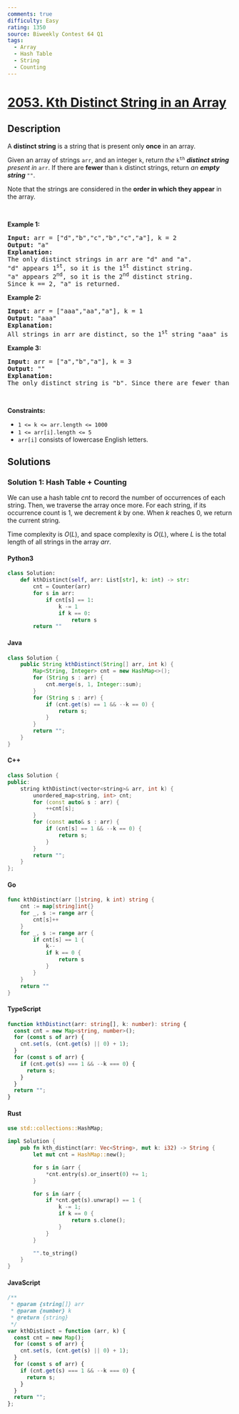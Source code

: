 ```yaml
---
comments: true
difficulty: Easy
rating: 1350
source: Biweekly Contest 64 Q1
tags:
  - Array
  - Hash Table
  - String
  - Counting
---
```


<!-- problem:start -->

# [2053. Kth Distinct String in an Array](https://leetcode.com/problems/kth-distinct-string-in-an-array)


## Description

<!-- description:start -->

<p>A <strong>distinct string</strong> is a string that is present only <strong>once</strong> in an array.</p>

<p>Given an array of strings <code>arr</code>, and an integer <code>k</code>, return <em>the </em><code>k<sup>th</sup></code><em> <strong>distinct string</strong> present in </em><code>arr</code>. If there are <strong>fewer</strong> than <code>k</code> distinct strings, return <em>an <strong>empty string </strong></em><code>&quot;&quot;</code>.</p>

<p>Note that the strings are considered in the <strong>order in which they appear</strong> in the array.</p>

<p>&nbsp;</p>
<p><strong class="example">Example 1:</strong></p>

<pre>
<strong>Input:</strong> arr = [&quot;d&quot;,&quot;b&quot;,&quot;c&quot;,&quot;b&quot;,&quot;c&quot;,&quot;a&quot;], k = 2
<strong>Output:</strong> &quot;a&quot;
<strong>Explanation:</strong>
The only distinct strings in arr are &quot;d&quot; and &quot;a&quot;.
&quot;d&quot; appears 1<sup>st</sup>, so it is the 1<sup>st</sup> distinct string.
&quot;a&quot; appears 2<sup>nd</sup>, so it is the 2<sup>nd</sup> distinct string.
Since k == 2, &quot;a&quot; is returned. 
</pre>

<p><strong class="example">Example 2:</strong></p>

<pre>
<strong>Input:</strong> arr = [&quot;aaa&quot;,&quot;aa&quot;,&quot;a&quot;], k = 1
<strong>Output:</strong> &quot;aaa&quot;
<strong>Explanation:</strong>
All strings in arr are distinct, so the 1<sup>st</sup> string &quot;aaa&quot; is returned.
</pre>

<p><strong class="example">Example 3:</strong></p>

<pre>
<strong>Input:</strong> arr = [&quot;a&quot;,&quot;b&quot;,&quot;a&quot;], k = 3
<strong>Output:</strong> &quot;&quot;
<strong>Explanation:</strong>
The only distinct string is &quot;b&quot;. Since there are fewer than 3 distinct strings, we return an empty string &quot;&quot;.
</pre>

<p>&nbsp;</p>
<p><strong>Constraints:</strong></p>

<ul>
	<li><code>1 &lt;= k &lt;= arr.length &lt;= 1000</code></li>
	<li><code>1 &lt;= arr[i].length &lt;= 5</code></li>
	<li><code>arr[i]</code> consists of lowercase English letters.</li>
</ul>

<!-- description:end -->

## Solutions

<!-- solution:start -->

### Solution 1: Hash Table + Counting

We can use a hash table $\textit{cnt}$ to record the number of occurrences of each string. Then, we traverse the array once more. For each string, if its occurrence count is $1$, we decrement $k$ by one. When $k$ reaches $0$, we return the current string.

Time complexity is $O(L)$, and space complexity is $O(L)$, where $L$ is the total length of all strings in the array $\textit{arr}$.

<!-- tabs:start -->

#### Python3

```python
class Solution:
    def kthDistinct(self, arr: List[str], k: int) -> str:
        cnt = Counter(arr)
        for s in arr:
            if cnt[s] == 1:
                k -= 1
                if k == 0:
                    return s
        return ""
```

#### Java

```java
class Solution {
    public String kthDistinct(String[] arr, int k) {
        Map<String, Integer> cnt = new HashMap<>();
        for (String s : arr) {
            cnt.merge(s, 1, Integer::sum);
        }
        for (String s : arr) {
            if (cnt.get(s) == 1 && --k == 0) {
                return s;
            }
        }
        return "";
    }
}
```

#### C++

```cpp
class Solution {
public:
    string kthDistinct(vector<string>& arr, int k) {
        unordered_map<string, int> cnt;
        for (const auto& s : arr) {
            ++cnt[s];
        }
        for (const auto& s : arr) {
            if (cnt[s] == 1 && --k == 0) {
                return s;
            }
        }
        return "";
    }
};
```

#### Go

```go
func kthDistinct(arr []string, k int) string {
	cnt := map[string]int{}
	for _, s := range arr {
		cnt[s]++
	}
	for _, s := range arr {
		if cnt[s] == 1 {
			k--
			if k == 0 {
				return s
			}
		}
	}
	return ""
}
```

#### TypeScript

```ts
function kthDistinct(arr: string[], k: number): string {
  const cnt = new Map<string, number>();
  for (const s of arr) {
    cnt.set(s, (cnt.get(s) || 0) + 1);
  }
  for (const s of arr) {
    if (cnt.get(s) === 1 && --k === 0) {
      return s;
    }
  }
  return "";
}
```

#### Rust

```rust
use std::collections::HashMap;

impl Solution {
    pub fn kth_distinct(arr: Vec<String>, mut k: i32) -> String {
        let mut cnt = HashMap::new();

        for s in &arr {
            *cnt.entry(s).or_insert(0) += 1;
        }

        for s in &arr {
            if *cnt.get(s).unwrap() == 1 {
                k -= 1;
                if k == 0 {
                    return s.clone();
                }
            }
        }

        "".to_string()
    }
}
```

#### JavaScript

```js
/**
 * @param {string[]} arr
 * @param {number} k
 * @return {string}
 */
var kthDistinct = function (arr, k) {
  const cnt = new Map();
  for (const s of arr) {
    cnt.set(s, (cnt.get(s) || 0) + 1);
  }
  for (const s of arr) {
    if (cnt.get(s) === 1 && --k === 0) {
      return s;
    }
  }
  return "";
};
```

<!-- tabs:end -->

<!-- solution:end -->

<!-- problem:end -->
